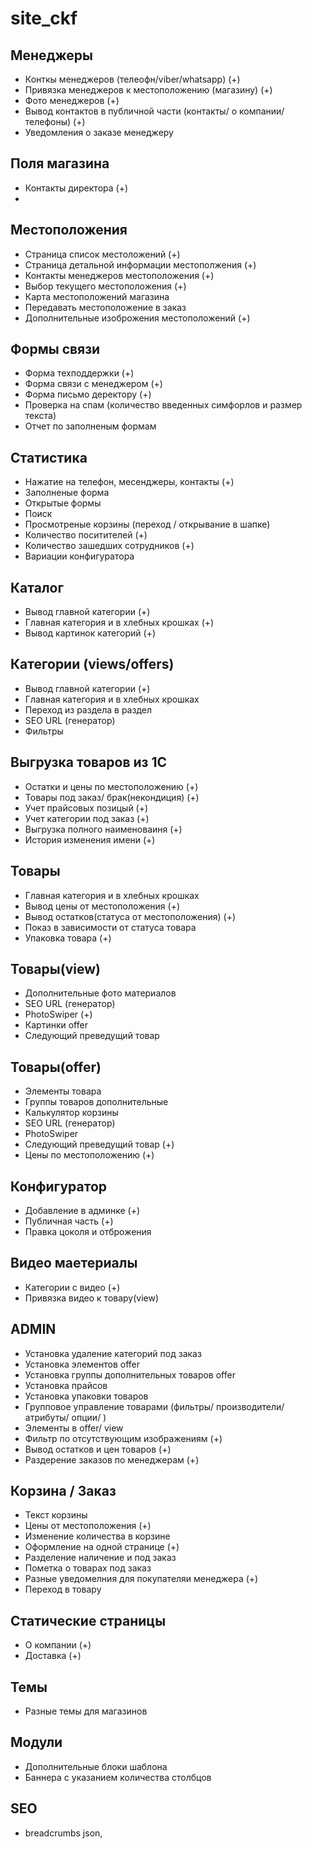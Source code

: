 # site_ckf

## Менеджеры 
- Конткы менеджеров (телеофн/viber/whatsapp) (+)
- Привязка менеджеров к местоположению (магазину) (+)
- Фото менеджеров (+)
- Вывод контактов в публичной части (контакты/ о компании/ телефоны) (+)
- Уведомления о заказе менеджеру 

## Поля магазина 
- Контакты директора (+)
- 


## Местоположения 
- Страница список местоложений (+)
- Страница детальной информации местополжения (+)
- Контакты менеджеров местоположения (+)
- Выбор текущего местоположения (+)
- Карта местоположений магазина 
- Передавать местоположение в заказ
- Дополнительные изоброжения местоположений (+)

## Формы связи 
- Форма техподдержки (+)
- Форма связи с менеджером (+)
- Форма письмо деректору (+)
- Проверка на спам (количество введенных симфорлов и размер текста)
- Отчет по заполненым формам

## Статистика 
- Нажатие на телефон, месенджеры, контакты (+)
- Заполненые форма
- Открытые формы
- Поиск
- Просмотреные корзины (переход / открывание в шапке)
- Количество поситителей (+)
- Количество зашедших сотрудников (+)
- Вариации конфигуратора

## Каталог
- Вывод главной категории (+)
- Главная категория и в хлебных крошках (+)
- Вывод картинок категорий (+)

## Категории (views/offers)
- Вывод главной категории (+)
- Главная категория и в хлебных крошках 
- Переход из раздела в раздел
- SEO URL (генератор)
- Фильтры

## Выгрузка товаров из 1С
- Остатки и цены по местоположению (+)
- Товары под заказ/ брак(некондиция) (+)
- Учет прайсовых позицый (+)
- Учет категории под заказ (+)
- Выгрузка полного наименоваиня (+)
- История изменения имени (+)

## Товары
- Главная категория и в хлебных крошках
- Вывод цены от местоположения (+)
- Вывод остатков(статуса от местоположения) (+)
- Показ в зависимости от статуса товара
- Упаковка товара (+)

## Товары(view)
- Дополнительные фото материалов
- SEO URL (генератор)
- PhotoSwiper (+)
- Картинки offer
- Следующий преведущий товар


## Товары(offer)
- Элементы товара
- Группы товаров дополнительные
- Калькулятор корзины
- SEO URL (генератор)
- PhotoSwiper
- Следующий преведущий товар (+)
- Цены по местоположению (+)

## Конфигуратор
- Добавление в админке (+)
- Публичная часть (+)
- Правка цоколя и отброжения

## Видео маетериалы
- Категории с видео (+)
- Привязка видео к товару(view)

## ADMIN
- Установка удаление категорий под заказ
- Установка элементов offer
- Установка группы дополнительных товаров offer
- Установка прайсов
- Установка упаковки товаров
- Групповое управление товарами (фильтры/ производители/ атрибуты/ опции/ )
- Элементы в offer/ view
- Фильтр по отсутствующим изображениям (+)
- Вывод остатков и цен товаров (+)
- Раздерение заказов по менеджерам (+)


## Корзина / Заказ
- Текст корзины 
- Цены от местоположения (+)
- Изменение количества в корзине
- Оформление на одной странице (+)
- Разделение наличение и под заказ 
- Пометка о товарах под заказ
- Разные уведомелния для покупателяи менеджера (+)
- Переход в товару

## Статические страницы 
- О компании (+)
- Доставка (+)

## Темы
- Разные темы для магазинов

## Модули
- Дополнительные блоки шаблона
- Баннера с указанием количества столбцов

## SEO 
- breadcrumbs json,

